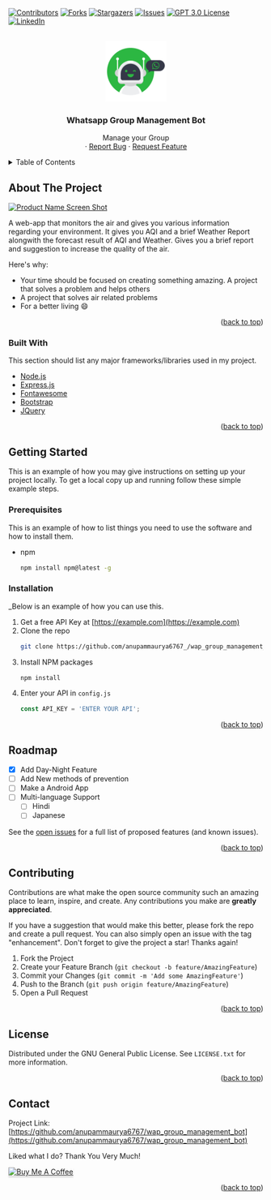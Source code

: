 
<div id="top"></div>

<!-- PROJECT SHIELDS -->
[![Contributors][contributors-shield]][contributors-url]
[![Forks][forks-shield]][forks-url]
[![Stargazers][stars-shield]][stars-url]
[![Issues][issues-shield]][issues-url]
[![GPT 3.0 License][license-shield]][license-url]
[![LinkedIn][linkedin-shield]][linkedin-url]



<!-- PROJECT LOGO -->
<br />
<div align="center">
  <a href="https://github.com/anupammaurya6767/wap_group_management_bot">
    <img src="https://github.com/anupammaurya6767/wap_group_management_bot/blob/main/img/logo.png" alt="Logo" width="120" height="120">
  </a>

  <h3 align="center">Whatsapp Group Management Bot</h3>

  <p align="center">
     Manage your Group
    <br />
    ·
    <a href="https://github.com/anupammaurya6767/wap_group_management_bot/issues">Report Bug</a>
    ·
    <a href="https://github.com/anupammaurya6767/wap_group_management_bot/issues">Request Feature</a>
  </p>
</div>



<!-- TABLE OF CONTENTS -->
<details>
  <summary>Table of Contents</summary>
  <ol>
    <li>
      <a href="#about-the-project">About The Project</a>
      <ul>
        <li><a href="#built-with">Built With</a></li>
      </ul>
    </li>
    <li>
      <a href="#getting-started">Getting Started</a>
      <ul>
        <li><a href="#prerequisites">Prerequisites</a></li>
        <li><a href="#installation">Installation</a></li>
      </ul>
    </li>
    <li><a href="#roadmap">Roadmap</a></li>
    <li><a href="#contributing">Contributing</a></li>
    <li><a href="#license">License</a></li>
    <li><a href="#contact">Contact</a></li>
  </ol>
</details>



<!-- ABOUT THE PROJECT -->
## About The Project

[![Product Name Screen Shot][product-screenshot]](https://github.com/anupammaurya6767/wap_group_management_bot/blob/main/Images/screenshot.png)

A web-app that monitors the air and gives you various information regarding your environment. It gives you AQI and a brief Weather Report alongwith the forecast result of AQI and Weather. Gives you a brief report and suggestion to increase the quality of the air.

Here's why:
* Your time should be focused on creating something amazing. A project that solves a problem and helps others
* A project that solves air related problems
* For a better living :smile:


<p align="right">(<a href="#top">back to top</a>)</p>



### Built With

This section should list any major frameworks/libraries used in my project.

* [Node.js](https://nodejs.org/)
* [Express.js](https://github.com/expressjs/express)
* [Fontawesome](https://fontawesome.com/)
* [Bootstrap](https://getbootstrap.com)
* [JQuery](https://jquery.com)

<p align="right">(<a href="#top">back to top</a>)</p>



<!-- GETTING STARTED -->
## Getting Started

This is an example of how you may give instructions on setting up your project locally.
To get a local copy up and running follow these simple example steps.

### Prerequisites

This is an example of how to list things you need to use the software and how to install them.
* npm
  ```sh
  npm install npm@latest -g
  ```

### Installation

_Below is an example of how you can use this.

1. Get a free API Key at [https://example.com](https://example.com)
2. Clone the repo
   ```sh
   git clone https://github.com/anupammaurya6767_/wap_group_management_bot.git
   ```
3. Install NPM packages
   ```sh
   npm install
   ```
4. Enter your API in `config.js`
   ```js
   const API_KEY = 'ENTER YOUR API';
   ```

<p align="right">(<a href="#top">back to top</a>)</p>



<!-- ROADMAP -->
## Roadmap

- [x] Add Day-Night Feature
- [ ] Add New methods of prevention
- [ ] Make a Android App
- [ ] Multi-language Support
    - [ ] Hindi
    - [ ] Japanese

See the [open issues](https://github.com/anupammaurya6767/wap_group_management_bot/issues) for a full list of proposed features (and known issues).

<p align="right">(<a href="#top">back to top</a>)</p>



<!-- CONTRIBUTING -->
## Contributing

Contributions are what make the open source community such an amazing place to learn, inspire, and create. Any contributions you make are **greatly appreciated**.

If you have a suggestion that would make this better, please fork the repo and create a pull request. You can also simply open an issue with the tag "enhancement".
Don't forget to give the project a star! Thanks again!

1. Fork the Project
2. Create your Feature Branch (`git checkout -b feature/AmazingFeature`)
3. Commit your Changes (`git commit -m 'Add some AmazingFeature'`)
4. Push to the Branch (`git push origin feature/AmazingFeature`)
5. Open a Pull Request

<p align="right">(<a href="#top">back to top</a>)</p>



<!-- LICENSE -->
## License

Distributed under the GNU General Public License. See `LICENSE.txt` for more information.

<p align="right">(<a href="#top">back to top</a>)</p>



<!-- CONTACT -->
## Contact


Project Link: [https://github.com/anupammaurya6767/wap_group_management_bot](https://github.com/anupammaurya6767/wap_group_management_bot)





Liked what I do? Thank You Very Much!

<a href="https://www.buymeacoffee.com/noobkoda" target="_blank" rel="noopener noreferrer"><img src="https://www.buymeacoffee.com/assets/img/custom_images/orange_img.png" alt="Buy Me A Coffee" style="height: 41px !important;width: 174px !important;box-shadow: 0px 3px 2px 0px rgba(190, 190, 190, 0.5) !important;-webkit-box-shadow: 0px 3px 2px 0px rgba(190, 190, 190, 0.5) !important;" ></a>

<p align="right">(<a href="#top">back to top</a>)</p>




<!-- MARKDOWN LINKS & IMAGES -->
<!-- https://www.markdownguide.org/basic-syntax/#reference-style-links -->
[contributors-shield]: https://img.shields.io/github/contributors/anupammaurya6767/wap_group_management_bot.svg?style=for-the-badge
[contributors-url]: https://github.com/anupammaurya6767/wap_group_management_bot/graphs/contributors
[forks-shield]: https://img.shields.io/github/forks/anupammaurya6767/wap_group_management_bot.svg?style=for-the-badge
[forks-url]: https://github.com/anupammaurya6767/wap_group_management_bot/network/members
[stars-shield]: https://img.shields.io/github/stars/anupammaurya6767/wap_group_management_bot.svg?style=for-the-badge
[stars-url]: https://github.com/anupammaurya6767/wap_group_management_bot/stargazers
[issues-shield]: https://img.shields.io/github/issues/anupammaurya6767/wap_group_management_bot.svg?style=for-the-badge
[issues-url]: https://github.com/anupammaurya6767/wap_group_management_bot/issues
[license-shield]: https://img.shields.io/github/license/anupammaurya6767/wap_group_management_bot.svg?style=for-the-badge
[license-url]: https://github.com/anupammaurya6767/wap_group_management_bot/blob/main/LICENSE
[linkedin-shield]: https://img.shields.io/badge/-LinkedIn-black.svg?style=for-the-badge&logo=linkedin&colorB=555
[linkedin-url]: https://www.linkedin.com/in/anupam-maurya-b9a04a225/
[product-screenshot]: https://github.com/anupammaurya6767/wap_group_management_bot/blob/main/Images/screenshot.png
